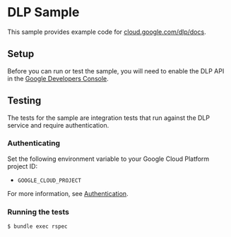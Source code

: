 # DLP Sample

This sample provides example code for
[cloud.google.com/dlp/docs](https://cloud.google.com/dlp/docs).

## Setup

Before you can run or test the sample, you will need to enable the DLP API in the [Google Developers Console](https://console.developers.google.com/projectselector/apis/api/dlp.googleapis.com/overview).

## Testing

The tests for the sample are integration tests that run against the DLP
service and require authentication.

### Authenticating

Set the following environment variable to your Google Cloud Platform project ID:

* `GOOGLE_CLOUD_PROJECT`

For more information, see
[Authentication](https://googlecloudplatform.github.io/gcloud-ruby/#/docs/guides/authentication).

### Running the tests

```bash
$ bundle exec rspec
```

